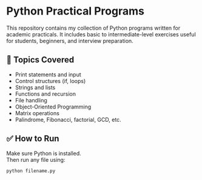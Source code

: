# Python Practical Programs

This repository contains my collection of Python programs written for academic practicals. It includes basic to intermediate-level exercises useful for students, beginners, and interview preparation.

## 📁 Topics Covered

- Print statements and input
- Control structures (if, loops)
- Strings and lists
- Functions and recursion
- File handling
- Object-Oriented Programming
- Matrix operations
- Palindrome, Fibonacci, factorial, GCD, etc.

## ✅ How to Run

Make sure Python is installed.  
Then run any file using:

```bash
python filename.py
